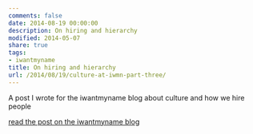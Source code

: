 ```yaml
---
comments: false
date: 2014-08-19 00:00:00
description: On hiring and hierarchy
modified: 2014-05-07
share: true
tags:
- iwantmyname
title: On hiring and hierarchy
url: /2014/08/19/culture-at-iwmn-part-three/
---
```


A post I wrote for the iwantmyname blog about culture and how we hire people

[read the post on the iwantmyname blog](https://iwantmyname.com/blog/2014/05/culture-at-iwmn-part-three.html)
